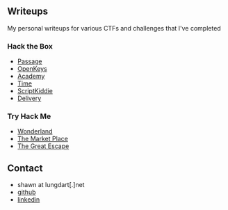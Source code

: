 ## Writeups
My personal writeups for various CTFs and challenges that I've completed

### Hack the Box
* [Passage](writeups/htb/passage.md)
* [OpenKeys](writeups/htb/openkeys.md)
* [Academy](writeups/htb/academy.md)
* [Time](writeups/htb/time.md)
* [ScriptKiddie](writeups/htb/scriptkiddie.md)
* [Delivery](writeups/htb/delivery.md)

### Try Hack Me
* [Wonderland](writeups/thm/wonderland.md)
* [The Market Place](writeups/thm/themarketplace.md)
* [The Great Escape](writeups/thm/thegreatescape.md)

## Contact
* shawn at lungdart[.]net
* [github](https://github.com/lungdart)
* [linkedin](https://www.linkedin.com/in/shawn-boutilier)
